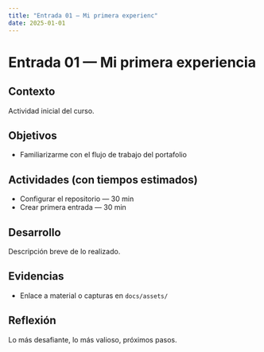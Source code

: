 ```yaml
---
title: "Entrada 01 — Mi primera experienc"
date: 2025-01-01
---
```


# Entrada 01 — Mi primera experiencia

## Contexto
Actividad inicial del curso.

## Objetivos
- Familiarizarme con el flujo de trabajo del portafolio

## Actividades (con tiempos estimados)
- Configurar el repositorio — 30 min
- Crear primera entrada — 30 min

## Desarrollo
Descripción breve de lo realizado.

## Evidencias
- Enlace a material o capturas en `docs/assets/`

## Reflexión
Lo más desafiante, lo más valioso, próximos pasos.
